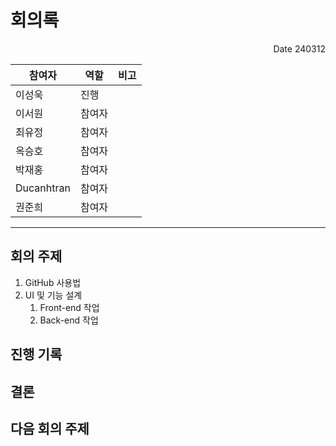 # 회의록
<p align="right">Date 240312</p>

| 참여자 | 역할 | 비고 |
| --- | --- | --- |
| 이성욱 | 진행 | |
| 이서원 | 참여자 |  |
| 최유정 | 참여자 |  |
| 옥승호 | 참여자 |  |
| 박재홍 | 참여자 |  |
| Ducanhtran | 참여자 |  |
| 권준희 | 참여자 | |

---

## 회의 주제
1. GitHub 사용법
2. UI 및 기능 설계
   1. Front-end 작업
   2. Back-end 작업

## 진행 기록
## 결론
## 다음 회의 주제
